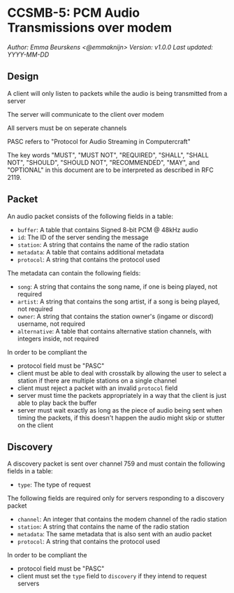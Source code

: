 # CCSMB-5: PCM Audio Transmissions over modem
*Author: Emma Beurskens <@emmaknijn>*
*Version: v1.0.0*
*Last updated: YYYY-MM-DD*

## Design
A client will only listen to packets while the audio is being transmitted from a server

The server will communicate to the client over modem

All servers must be on seperate channels

PASC refers to "Protocol for Audio Streaming in Computercraft"

The key words "MUST", "MUST NOT", "REQUIRED", "SHALL", "SHALL NOT", "SHOULD", "SHOULD NOT", "RECOMMENDED",  "MAY", and "OPTIONAL" in this document are to be interpreted as described in RFC 2119.

## Packet
An audio packet consists of the following fields in a table:
- `buffer`: A table that contains Signed 8-bit PCM @ 48kHz audio
- `id`: The ID of the server sending the message
- `station`: A string that contains the name of the radio station
- `metadata`: A table that contains additional metadata
- `protocol`: A string that contains the protocol used

The metadata can contain the following fields:
- `song`: A string that contains the song name, if one is being played, not required
- `artist`: A string that contains the song artist, if a song is being played, not required
- `owner`: A string that contains the station owner's (ingame or discord) username, not required
- `alternative`: A table that contains alternative station channels, with integers inside, not required


In order to be compliant the
- protocol field must be "PASC"
- client must be able to deal with crosstalk by allowing the user to select a station if there are multiple stations on a single channel
- client must reject a packet with an invalid `protocol` field
- server must time the packets appropriately in a way that the client is just able to play back the buffer
- server must wait exactly as long as the piece of audio being sent when timing the packets, if this doesn't happen the audio might skip or stutter on the client

## Discovery
A discovery packet is sent over channel 759 and must contain the following fields in a table:
- `type`: The type of request

The following fields are required only for servers responding to a discovery packet
- `channel`: An integer that contains the modem channel of the radio station
- `station`: A string that contains the name of the radio station
- `metadata`: The same metadata that is also sent with an audio packet
- `protocol`: A string that contains the protocol used

In order to be compliant the
- protocol field must be "PASC"
- client must set the `type` field to `discovery` if they intend to request servers